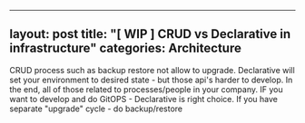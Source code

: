 
---
layout: post
title:  "[ WIP ] CRUD vs Declarative in infrastructure"
categories: Architecture
---




CRUD process such as backup restore not allow to upgrade.
Declarative will set your environment to desired state - but those api's harder to develop.
In the end, all of those related to processes/people in your company. IF you want to develop and do GitOPS - Declarative is right choice.
If you have separate "upgrade" cycle - do backup/restore
